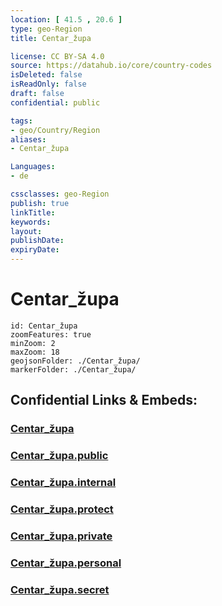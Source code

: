 ```yaml
---
location: [ 41.5 , 20.6 ] 
type: geo-Region
title: Centar_župa

license: CC BY-SA 4.0
source: https://datahub.io/core/country-codes
isDeleted: false
isReadOnly: false
draft: false
confidential: public

tags:
- geo/Country/Region
aliases:
- Centar_župa

Languages:
- de

cssclasses: geo-Region
publish: true
linkTitle: 
keywords: 
layout: 
publishDate: 
expiryDate: 
---
```


# Centar_župa

```leaflet
id: Centar_župa
zoomFeatures: true 
minZoom: 2 
maxZoom: 18
geojsonFolder: ./Centar_župa/
markerFolder: ./Centar_župa/
```


## Confidential Links & Embeds: 

### [Centar_župa](/_Standards/Earth/Continent/Europe/Europe~South/Macedonia~North/Municipalities~Macedonia/Centar_župa.md) 

### [Centar_župa.public](/_public/Earth/Continent/Europe/Europe~South/Macedonia~North/Municipalities~Macedonia/Centar_župa.public.md) 

### [Centar_župa.internal](/_internal/Earth/Continent/Europe/Europe~South/Macedonia~North/Municipalities~Macedonia/Centar_župa.internal.md) 

### [Centar_župa.protect](/_protect/Earth/Continent/Europe/Europe~South/Macedonia~North/Municipalities~Macedonia/Centar_župa.protect.md) 

### [Centar_župa.private](/_private/Earth/Continent/Europe/Europe~South/Macedonia~North/Municipalities~Macedonia/Centar_župa.private.md) 

### [Centar_župa.personal](/_personal/Earth/Continent/Europe/Europe~South/Macedonia~North/Municipalities~Macedonia/Centar_župa.personal.md) 

### [Centar_župa.secret](/_secret/Earth/Continent/Europe/Europe~South/Macedonia~North/Municipalities~Macedonia/Centar_župa.secret.md)

